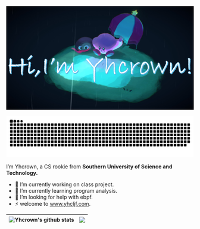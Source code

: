 <img src="https://raw.githubusercontent.com/Yhcrown/imgbed/main/img/image-20220527231947148.png" alt="image-20220527231947148"  />





![](https://raw.githubusercontent.com/Yhcrown/Yhcrown/main/assets/github-contribution-grid-snake.svg)

I’m Yhcrown, a CS rookie from **Southern University of Science and Technology.** 

- 🔭 I’m currently working on class project. 
- 🌱 I’m currently learning program analysis. 
- 🤔 I’m looking for help with ebpf. 
- ⚡ welcome to www.yhcljf.com. 



| <img align="center" src="https://github-readme-stats.vercel.app/api?username=Yhcrown&show_icons=true&include_all_commits=true&theme=tokyonight&hide_border=true&count_private=true" alt="Yhcrown's github stats" /> | <img align="center" src="https://github-readme-stats.vercel.app/api/top-langs/?username=Yhcrown&layout=compact&theme=tokyonight&hide_border=true&count_private=true" /> |
| ------------------------------------------------------------ | ------------------------------------------------------------ |

